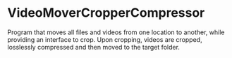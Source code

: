 # VideoMoverCropperCompressor
Program that moves all files and videos from one location to another, while providing an interface to crop. Upon cropping, videos are cropped, losslessly compressed and then moved to the target folder.
